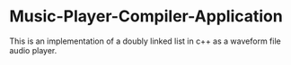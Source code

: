 # Music-Player-Compiler-Application

This is an implementation of a doubly linked list in c++ as a waveform file audio player.

